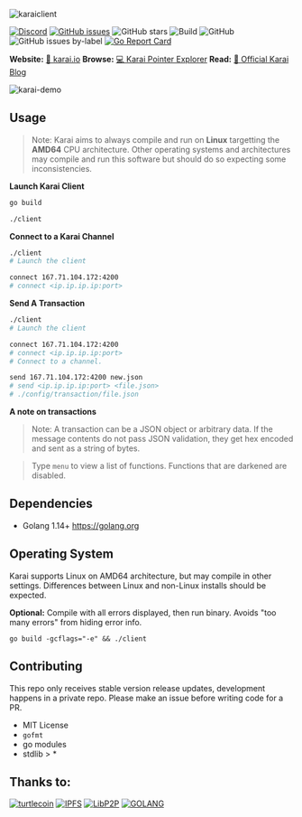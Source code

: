 ![karaiclient](https://user-images.githubusercontent.com/34389545/95399749-78ecc480-08ce-11eb-885e-eae789dc2ecd.png)

[![Discord](https://img.shields.io/discord/388915017187328002?label=Join%20Discord)](http://chat.turtlecoin.lol) [![GitHub issues](https://img.shields.io/github/issues/karai/client?label=Issues)](https://github.com/karai/client/issues) ![GitHub stars](https://img.shields.io/github/stars/karai/client?label=Github%20Stars) ![Build](https://github.com/karai/client/workflows/Build/badge.svg) ![GitHub](https://img.shields.io/github/license/karai/client) ![GitHub issues by-label](https://img.shields.io/github/issues/karai/client/Todo) [![Go Report Card](https://goreportcard.com/badge/github.com/karai/client)](https://goreportcard.com/report/github.com/karai/client)

**Website:** [📝 karai.io](https://karai.io) **Browse:** [💻 Karai Pointer Explorer](https://karai.io/explore/) **Read:** [🔗 Official Karai Blog](https://karai.io/dev/)

![karai-demo](https://user-images.githubusercontent.com/34389545/95405260-f7e8f980-08dc-11eb-80ba-ef94a2319638.gif)

## Usage

> Note: Karai aims to always compile and run on **Linux** targetting the **AMD64** CPU architecture. Other operating systems and architectures may compile and run this software but should do so expecting some inconsistencies.

**Launch Karai Client**

```bash
go build

./client
```

**Connect to a Karai Channel**

```bash
./client
# Launch the client

connect 167.71.104.172:4200
# connect <ip.ip.ip.ip:port>
```

**Send A Transaction**

```bash
./client
# Launch the client

connect 167.71.104.172:4200
# connect <ip.ip.ip.ip:port>
# Connect to a channel.

send 167.71.104.172:4200 new.json
# send <ip.ip.ip.ip:port> <file.json>
# ./config/transaction/file.json
```

**A note on transactions**

> Note: A transaction can be a JSON object or arbitrary data. If the message contents do not pass JSON validation, they get hex encoded and sent as a string of bytes.

> Type `menu` to view a list of functions. Functions that are darkened are disabled.

## Dependencies

-   Golang 1.14+ https://golang.org

## Operating System

Karai supports Linux on AMD64 architecture, but may compile in other settings. Differences between Linux and non-Linux installs should be expected.

**Optional:** Compile with all errors displayed, then run binary. Avoids "too many errors" from hiding error info.

`go build -gcflags="-e" && ./client`

## Contributing

This repo only receives stable version release updates, development happens in a private repo. Please make an issue before writing code for a PR.

-   MIT License
-   `gofmt`
-   go modules
-   stdlib > \*

## Thanks to:

[![turtlecoin](https://user-images.githubusercontent.com/34389545/80266529-fb0b6880-8661-11ea-9a75-4cb066834775.png)](https://turtlecoin.lol)
[![IPFS](https://user-images.githubusercontent.com/34389545/80266356-0c07aa00-8661-11ea-8308-84639318213a.png)](https://ipfs.io)
[![LibP2P](https://user-images.githubusercontent.com/34389545/80266502-e4651180-8661-11ea-8367-54bf59e26470.png)](https://libp2p.io)
[![GOLANG](https://user-images.githubusercontent.com/34389545/80266422-6b65ba00-8661-11ea-836a-d1904ec15b94.png)](https://golang.org)
